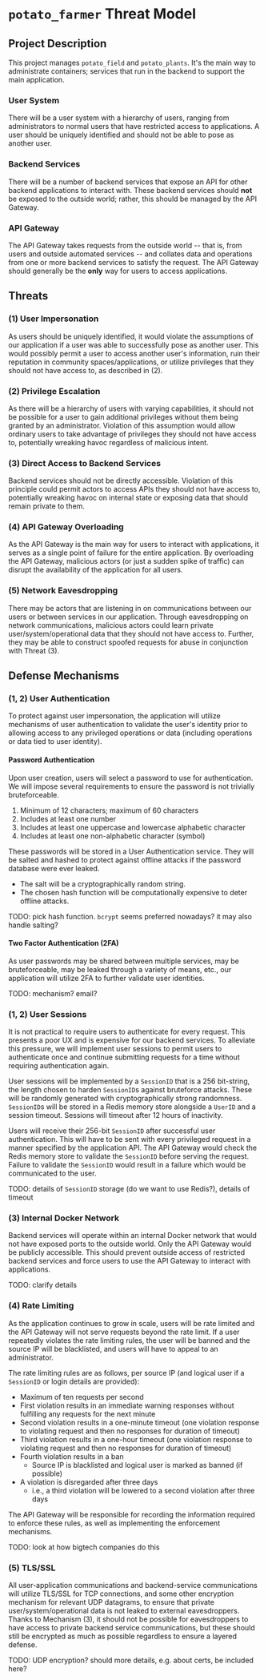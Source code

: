 # `potato_farmer` Threat Model

## Project Description

This project manages `potato_field` and `potato_plants`. It's the main way to administrate 
containers; services that run in the backend to support the main application.

### User System

There will be a user system with a hierarchy of users, ranging from administrators to normal users
that have restricted access to applications. A user should be uniquely identified and should not 
be able to pose as another user.

### Backend Services

There will be a number of backend services that expose an API for other backend applications to
interact with. These backend services should **not** be exposed to the outside world; rather,
this should be managed by the API Gateway.

### API Gateway

The API Gateway takes requests from the outside world -- that is, from users and outside automated
services -- and collates data and operations from one or more backend services to satisfy the
request. The API Gateway should generally be the **only** way for users to access applications.

## Threats

### (1) User Impersonation

As users should be uniquely identified, it would violate the assumptions of our application if a
user was able to successfully pose as another user. This would possibly permit a user to access
another user's information, ruin their reputation in community spaces/applications, or utilize
privileges that they should not have access to, as described in (2).

### (2) Privilege Escalation

As there will be a hierarchy of users with varying capabilities, it should not be possible for a
user to gain additional privileges without them being granted by an administrator. Violation of
this assumption would allow ordinary users to take advantage of privileges they should not have
access to, potentially wreaking havoc regardless of malicious intent.

### (3) Direct Access to Backend Services

Backend services should not be directly accessible. Violation of this principle could permit actors
to access APIs they should not have access to, potentially wreaking havoc on internal state or
exposing data that should remain private to them.

### (4) API Gateway Overloading

As the API Gateway is the main way for users to interact with applications, it serves as a single
point of failure for the entire application. By overloading the API Gateway, malicious actors (or
just a sudden spike of traffic) can disrupt the availability of the application for all users.

### (5) Network Eavesdropping

There may be actors that are listening in on communications between our users or between services 
in our application. Through eavesdropping on network communications, malicious actors could learn
private user/system/operational data that they should not have access to. Further, they may be able
to construct spoofed requests for abuse in conjunction with Threat (3).

## Defense Mechanisms

### (1, 2) User Authentication

To protect against user impersonation, the application will utilize mechanisms of user authentication
to validate the user's identity prior to allowing access to any privileged operations or data (including
operations or data tied to user identity).

#### Password Authentication

Upon user creation, users will select a password to use for authentication. We will impose several
requirements to ensure the password is not trivially bruteforceable.

1. Minimum of 12 characters; maximum of 60 characters
2. Includes at least one number
3. Includes at least one uppercase and lowercase alphabetic character
4. Includes at least one non-alphabetic character (symbol)

These passwords will be stored in a User Authentication service. They will be salted and hashed to
protect against offline attacks if the password database were ever leaked.

* The salt will be a cryptographically random string.
* The chosen hash function will be computationally expensive to deter offline attacks.

TODO: pick hash function. `bcrypt` seems preferred nowadays? it may also handle salting?

#### Two Factor Authentication (2FA)

As user passwords may be shared between multiple services, may be bruteforceable, may be leaked 
through a variety of means, etc., our application will utilize 2FA to further validate user
identities.

TODO: mechanism? email?

### (1, 2) User Sessions

It is not practical to require users to authenticate for every request. This presents a poor UX
and is expensive for our backend services. To alleviate this pressure, we will implement user 
sessions to permit users to authenticate once and continue submitting requests for a time without
requiring authentication again.

User sessions will be implemented by a `SessionID` that is a 256 bit-string, the length chosen
to harden `SessionID`s against bruteforce attacks. These will be randomly generated with
cryptographically strong randomness. `SessionID`s will be stored in a Redis memory store alongside
a `UserID` and a session timeout. Sessions will timeout after 12 hours of inactivity.

Users will receive their 256-bit `SessionID` after successful user authentication. This will have
to be sent with every privileged request in a manner specified by the application API. The API
Gateway would check the Redis memory store to validate the `SessionID` before serving the request.
Failure to validate the `SessionID` would result in a failure which would be communicated to the user.

TODO: details of `SessionID` storage (do we want to use Redis?), details of timeout

### (3) Internal Docker Network

Backend services will operate within an internal Docker network that would not have exposed ports
to the outside world. Only the API Gateway would be publicly accessible. This should prevent
outside access of restricted backend services and force users to use the API Gateway to interact
with applications.

TODO: clarify details

### (4) Rate Limiting

As the application continues to grow in scale, users will be rate limited and the API Gateway will
not serve requests beyond the rate limit. If a user repeatedly violates the rate limiting rules,
the user will be banned and the source IP will be blacklisted, and users will have to appeal to an
administrator.

The rate limiting rules are as follows, per source IP (and logical user if a `SessionID` or login
details are provided):

* Maximum of ten requests per second
* First violation results in an immediate warning responses without fulfilling any requests for the
  next minute
* Second violation results in a one-minute timeout (one violation response to violating request and
  then no responses for duration of timeout)
* Third violation results in a one-hour timeout (one violation response to violating request and
  then no responses for duration of timeout)
* Fourth violation results in a ban
    * Source IP is blacklisted and logical user is marked as banned (if possible)
* A violation is disregarded after three days
    * i.e., a third violation will be lowered to a second violation after three days

The API Gateway will be responsible for recording the information required to enforce these rules,
as well as implementing the enforcement mechanisms.

TODO: look at how bigtech companies do this

### (5) TLS/SSL

All user-application communications and backend-service communications will utilize TLS/SSL for TCP
connections, and some other encryption mechanism for relevant UDP datagrams, to ensure that private
user/system/operational data is not leaked to external eavesdroppers. Thanks to Mechanism (3), it
should not be possible for eavesdroppers to have access to private backend service communications,
but these should still be encrypted as much as possible regardless to ensure a layered defense.

TODO: UDP encryption? should more details, e.g. about certs, be included here?
